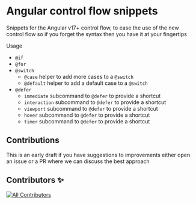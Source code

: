 # Angular control flow snippets

Snippets for the Angular v17+ control flow, to ease the use of the new control flow so if you forget the syntax then you have it at your fingertips

Usage

- `@if`
- `@for`
- `@switch`
  - `@case` helper to add more cases to a `@switch`
  - `@default` helper to add a default case to a `@switch`
- `@defer`
  - `immediate` subcommand to `@defer` to provide a shortcut
  - `interaction` subcommand to `@defer` to provide a shortcut
  - `viewport` subcommand to `@defer` to provide a shortcut
  - `hover` subcommand to `@defer` to provide a shortcut
  - `timer` subcommand to `@defer` to provide a shortcut

## Contributions

This is an early draft if you have suggestions to improvements either open an issue or a PR where we can discuss the best approach

## Contributors ✨
<!-- ALL-CONTRIBUTORS-LIST:START - Do not remove or modify this section -->
<!-- prettier-ignore-start -->
<!-- markdownlint-disable -->

<!-- markdownlint-restore -->
<!-- prettier-ignore-end -->

<!-- ALL-CONTRIBUTORS-LIST:END -->

[![All Contributors](https://img.shields.io/github/all-contributors/sp90/angular-control-flow-snippets?color=ee8449&style=flat-square)](#contributors)